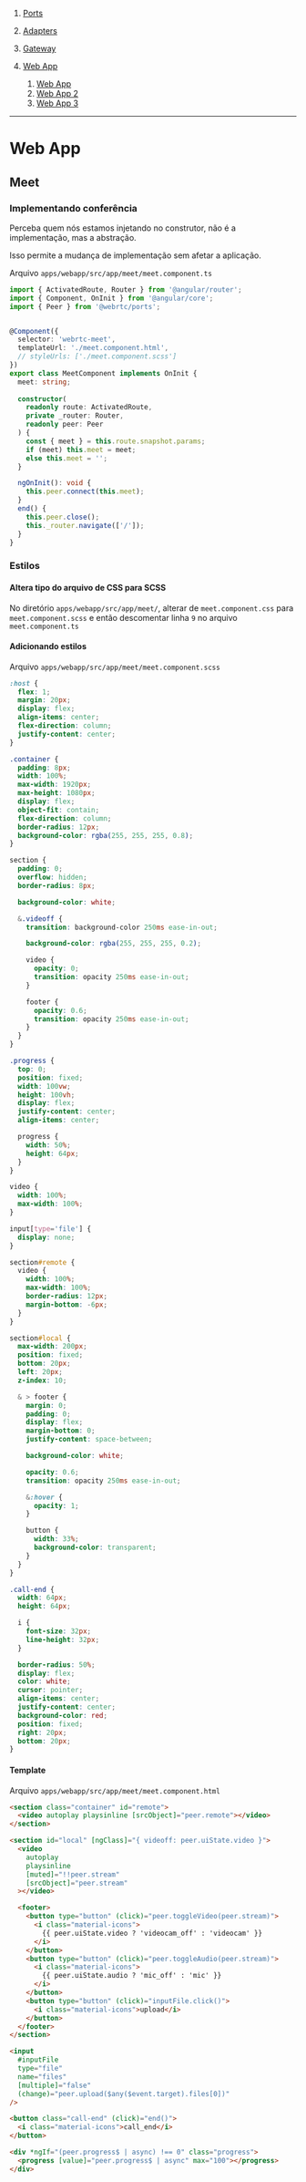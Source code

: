 1. [Ports](./PORTS.md)

1. [Adapters](./ADAPTERS.md)

1. [Gateway](./GATEWAY.md)

1. [Web App](./WEBAPP.md)
    1. [Web App](./WEBAPP.md)
    1. [Web App 2](./WEBAPP-2.md)
    1. [Web App 3](./WEBAPP-3.md)

---

# Web App

## Meet

### Implementando conferência

Perceba quem nós estamos injetando no construtor, não é a implementação, mas a abstração.

Isso permite a mudança de implementação sem afetar a aplicação.

Arquivo `apps/webapp/src/app/meet/meet.component.ts`

```ts
import { ActivatedRoute, Router } from '@angular/router';
import { Component, OnInit } from '@angular/core';
import { Peer } from '@webrtc/ports';


@Component({
  selector: 'webrtc-meet',
  templateUrl: './meet.component.html',
  // styleUrls: ['./meet.component.scss']
})
export class MeetComponent implements OnInit {
  meet: string;
  
  constructor(
    readonly route: ActivatedRoute,
    private _router: Router,
    readonly peer: Peer
  ) {
    const { meet } = this.route.snapshot.params;
    if (meet) this.meet = meet;
    else this.meet = '';
  }

  ngOnInit(): void {
    this.peer.connect(this.meet);
  }
  end() {
    this.peer.close();
    this._router.navigate(['/']);
  }
}
```

### Estilos

#### Altera tipo do arquivo de CSS para SCSS

No diretório `apps/webapp/src/app/meet/`, alterar de `meet.component.css` para `meet.component.scss` e então descomentar linha `9` no arquivo `meet.component.ts`

#### Adicionando estilos

Arquivo `apps/webapp/src/app/meet/meet.component.scss`

```scss
:host {
  flex: 1;
  margin: 20px;
  display: flex;
  align-items: center;
  flex-direction: column;
  justify-content: center;
}

.container {
  padding: 8px;
  width: 100%;
  max-width: 1920px;
  max-height: 1080px;
  display: flex;
  object-fit: contain;
  flex-direction: column;
  border-radius: 12px;
  background-color: rgba(255, 255, 255, 0.8);
}

section {
  padding: 0;
  overflow: hidden;
  border-radius: 8px;

  background-color: white;

  &.videoff {
    transition: background-color 250ms ease-in-out;

    background-color: rgba(255, 255, 255, 0.2);

    video {
      opacity: 0;
      transition: opacity 250ms ease-in-out;
    }

    footer {
      opacity: 0.6;
      transition: opacity 250ms ease-in-out;
    }
  }
}

.progress {
  top: 0;
  position: fixed;
  width: 100vw;
  height: 100vh;
  display: flex;
  justify-content: center;
  align-items: center;

  progress {
    width: 50%;
    height: 64px;
  }
}

video {
  width: 100%;
  max-width: 100%;
}

input[type='file'] {
  display: none;
}

section#remote {
  video {
    width: 100%;
    max-width: 100%;
    border-radius: 12px;
    margin-bottom: -6px;
  }
}

section#local {
  max-width: 200px;
  position: fixed;
  bottom: 20px;
  left: 20px;
  z-index: 10;

  & > footer {
    margin: 0;
    padding: 0;
    display: flex;
    margin-bottom: 0;
    justify-content: space-between;

    background-color: white;

    opacity: 0.6;
    transition: opacity 250ms ease-in-out;

    &:hover {
      opacity: 1;
    }

    button {
      width: 33%;
      background-color: transparent;
    }
  }
}

.call-end {
  width: 64px;
  height: 64px;

  i {
    font-size: 32px;
    line-height: 32px;
  }

  border-radius: 50%;
  display: flex;
  color: white;
  cursor: pointer;
  align-items: center;
  justify-content: center;
  background-color: red;
  position: fixed;
  right: 20px;
  bottom: 20px;
}
```

#### Template

Arquivo `apps/webapp/src/app/meet/meet.component.html`

```html
<section class="container" id="remote">
  <video autoplay playsinline [srcObject]="peer.remote"></video>
</section>

<section id="local" [ngClass]="{ videoff: peer.uiState.video }">
  <video
    autoplay
    playsinline
    [muted]="!!peer.stream"
    [srcObject]="peer.stream"
  ></video>

  <footer>
    <button type="button" (click)="peer.toggleVideo(peer.stream)">
      <i class="material-icons">
        {{ peer.uiState.video ? 'videocam_off' : 'videocam' }}
      </i>
    </button>
    <button type="button" (click)="peer.toggleAudio(peer.stream)">
      <i class="material-icons">
        {{ peer.uiState.audio ? 'mic_off' : 'mic' }}
      </i>
    </button>
    <button type="button" (click)="inputFile.click()">
      <i class="material-icons">upload</i>
    </button>
  </footer>
</section>

<input
  #inputFile
  type="file"
  name="files"
  [multiple]="false"
  (change)="peer.upload($any($event.target).files[0])"
/>

<button class="call-end" (click)="end()">
  <i class="material-icons">call_end</i>
</button>

<div *ngIf="(peer.progress$ | async) !== 0" class="progress">
  <progress [value]="peer.progress$ | async" max="100"></progress>
</div>
```
